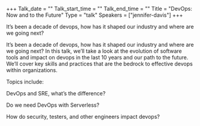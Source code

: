 +++
Talk_date = ""
Talk_start_time = ""
Talk_end_time = ""
Title = "DevOps: Now and to the Future"
Type = "talk"
Speakers = ["jennifer-davis"]
+++

It’s been a decade of devops, how has it shaped our industry and where are we going next?

It’s been a decade of devops, how has it shaped our industry and where are we going next? In this talk, we’ll take a look at the evolution of software tools and impact on devops in the last 10 years and our path to the future. We’ll cover key skills and practices that are the bedrock to effective devops within organizations.

Topics include:

DevOps and SRE, what’s the difference?

Do we need DevOps with Serverless?

How do security, testers, and other engineers impact devops?
